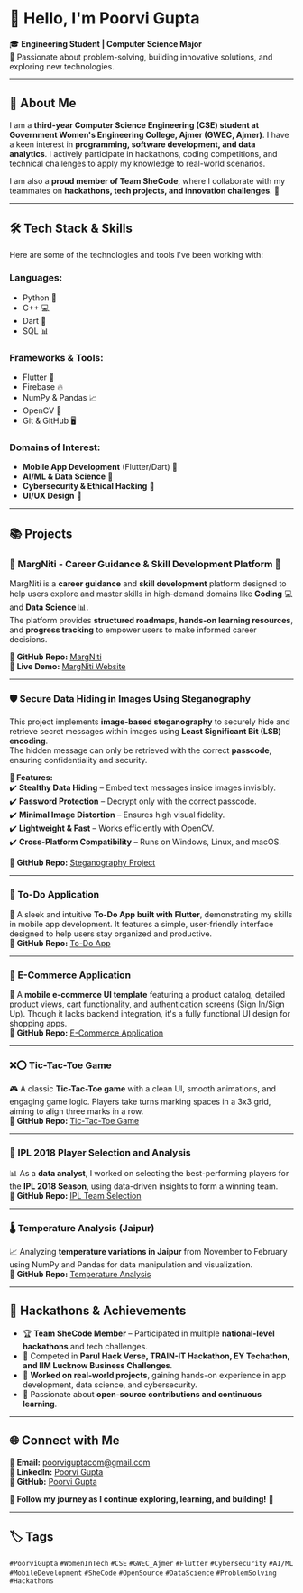 # 👋 Hello, I'm Poorvi Gupta  

🎓 **Engineering Student | Computer Science Major**  
🔧 Passionate about problem-solving, building innovative solutions, and exploring new technologies.  

---

## 🌟 About Me  
I am a **third-year Computer Science Engineering (CSE) student at Government Women's Engineering College, Ajmer (GWEC, Ajmer)**. I have a keen interest in **programming, software development, and data analytics**. I actively participate in hackathons, coding competitions, and technical challenges to apply my knowledge to real-world scenarios.  

I am also a **proud member of Team SheCode**, where I collaborate with my teammates on **hackathons, tech projects, and innovation challenges**. 🚀  

---

## 🛠️ Tech Stack & Skills  
Here are some of the technologies and tools I've been working with:  

### **Languages:**  
- Python 🐍  
- C++ 💻  
- Dart 🚀  
- SQL 📊  

### **Frameworks & Tools:**  
- Flutter 📱  
- Firebase 🔥  
- NumPy & Pandas 📈  
- OpenCV 👀  
- Git & GitHub 🖥️  

### **Domains of Interest:**  
- **Mobile App Development** (Flutter/Dart) 📱  
- **AI/ML & Data Science** 🤖  
- **Cybersecurity & Ethical Hacking** 🔐  
- **UI/UX Design** 🎨  

---

## 📚 Projects  

### **📌 MargNiti - Career Guidance & Skill Development Platform 🚀**  
MargNiti is a **career guidance** and **skill development** platform designed to help users explore and master skills in high-demand domains like **Coding** 💻 and **Data Science** 📊.  
The platform provides **structured roadmaps**, **hands-on learning resources**, and **progress tracking** to empower users to make informed career decisions.  

🔗 **GitHub Repo:** [MargNiti](https://github.com/Poorvigup/MargNiti)  
🔗 **Live Demo:** [MargNiti Website](https://palaksharma1432.github.io/MargNiti/signin.html)  

---

### **🛡️ Secure Data Hiding in Images Using Steganography**  
This project implements **image-based steganography** to securely hide and retrieve secret messages within images using **Least Significant Bit (LSB) encoding**.  
The hidden message can only be retrieved with the correct **passcode**, ensuring confidentiality and security.  

**🔐 Features:**  
✔️ **Stealthy Data Hiding** – Embed text messages inside images invisibly.  
✔️ **Password Protection** – Decrypt only with the correct passcode.  
✔️ **Minimal Image Distortion** – Ensures high visual fidelity.  
✔️ **Lightweight & Fast** – Works efficiently with OpenCV.  
✔️ **Cross-Platform Compatibility** – Runs on Windows, Linux, and macOS.  

🔗 **GitHub Repo:** [Steganography Project](https://github.com/Poorvigup/stegno_project)  

---

### **📝 To-Do Application**  
📝 A sleek and intuitive **To-Do App built with Flutter**, demonstrating my skills in mobile app development. It features a simple, user-friendly interface designed to help users stay organized and productive.  
🔗 **GitHub Repo:** [To-Do App](https://github.com/Poorvigup/To-Do_App)  

---

### **🛒 E-Commerce Application**  
📱 A **mobile e-commerce UI template** featuring a product catalog, detailed product views, cart functionality, and authentication screens (Sign In/Sign Up). Though it lacks backend integration, it's a fully functional UI design for shopping apps.  
🔗 **GitHub Repo:** [E-Commerce Application](https://github.com/Poorvigup/E-Commerce_Application)  

---

### **❌⭕ Tic-Tac-Toe Game**  
🎮 A classic **Tic-Tac-Toe game** with a clean UI, smooth animations, and engaging game logic. Players take turns marking spaces in a 3x3 grid, aiming to align three marks in a row.  
🔗 **GitHub Repo:** [Tic-Tac-Toe Game](https://github.com/Poorvigup/tiktak_game)  

---

### **🏏 IPL 2018 Player Selection and Analysis**  
📊 As a **data analyst**, I worked on selecting the best-performing players for the **IPL 2018 Season**, using data-driven insights to form a winning team.  
🔗 **GitHub Repo:** [IPL Team Selection](https://github.com/Poorvigup/IPL_team)  

---

### **🌡️ Temperature Analysis (Jaipur)**  
📈 Analyzing **temperature variations in Jaipur** from November to February using NumPy and Pandas for data manipulation and visualization.  
🔗 **GitHub Repo:** [Temperature Analysis](https://github.com/Poorvigup/temperature-sheet)  

---

## 🚀 Hackathons & Achievements  
- 🏆 **Team SheCode Member** – Participated in multiple **national-level hackathons** and tech challenges.  
- 🔹 Competed in **Parul Hack Verse, TRAIN-IT Hackathon, EY Techathon, and IIM Lucknow Business Challenges**.  
- 🔹 **Worked on real-world projects**, gaining hands-on experience in app development, data science, and cybersecurity.  
- 🔹 Passionate about **open-source contributions and continuous learning**.  

---

## 🌐 Connect with Me  
📧 **Email:** [poorviguptacom@gmail.com](mailto:poorviguptacom@gmail.com)  
💼 **LinkedIn:** [Poorvi Gupta](https://www.linkedin.com/in/poorvi-gupta-a817032a0)  
🐙 **GitHub:** [Poorvi Gupta](https://github.com/Poorvigup)  

🔗 **Follow my journey as I continue exploring, learning, and building!** 🚀  

---

## 🏷️ Tags  
`#PoorviGupta` `#WomenInTech` `#CSE` `#GWEC_Ajmer` `#Flutter` `#Cybersecurity` `#AI/ML` `#MobileDevelopment` `#SheCode` `#OpenSource` `#DataScience` `#ProblemSolving` `#Hackathons`   
